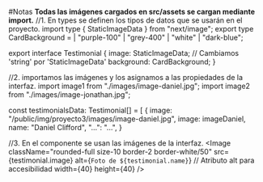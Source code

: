 #Notas
**Todas las imágenes cargados en src/assets se cargan mediante import.**
//1. En types se definen los tipos de datos que se usarán en el proyecto.
import type { StaticImageData } from "next/image";
export type CardBackground =
| "purple-100"
| "grey-400"
| "white"
| "dark-blue";

export interface Testimonial {
image: StaticImageData; // Cambiamos 'string' por 'StaticImageData'
background: CardBackground;
}

//2. importamos las imágenes y los asignamos a las propiedades de la interfaz.
import image1 from "./images/image-daniel.jpg";
import image2 from "./images/image-jonathan.jpg";

const testimonialsData: Testimonial[] = [
{
image: "/public/img/proyecto3/images/image-daniel.jpg",
image: imageDaniel,
name: "Daniel Clifford",
"...": "...",
}

//3. En el componente se usan las imágenes de la interfaz.
<Image
className="rounded-full size-10 border-2 border-white/50"
src={testimonial.image}
alt={`Foto de ${testimonial.name}`} // Atributo alt para accesibilidad
width={40}
height={40}
/>
